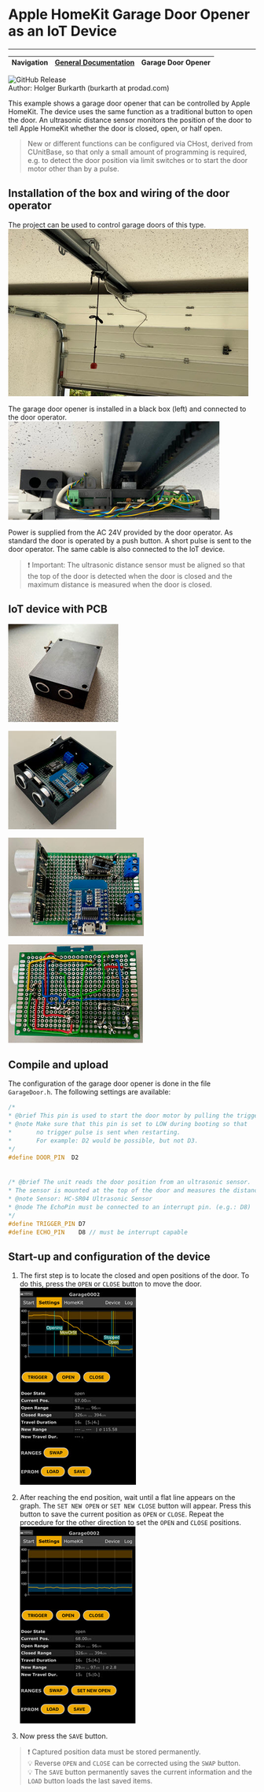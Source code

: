 ﻿# Apple HomeKit Garage Door Opener as an IoT Device  

---

 Navigation | [General Documentation](../../README.md) | **Garage Door Opener** |
|-|-|-|  


![GitHub Release](https://img.shields.io/github/v/release/HolgerBurkarth/main)  
Author: Holger Burkarth (burkarth at prodad.com)


This example shows a garage door opener that can be controlled by
Apple HomeKit. The device uses the same function as a traditional
button to open the door. An ultrasonic distance sensor monitors
the position of the door to tell Apple HomeKit whether the door
is closed, open, or half open.

> New or different functions can be configured via CHost, derived
from CUnitBase, so that only a small amount of programming is
required, e.g. to detect the door position via limit switches or
to start the door motor other than by a pulse.


## Installation of the box and wiring of the door operator

The project can be used to control garage doors of this type.  
![Door](../../media/en-hw-garage01.jpg)

The garage door opener is installed in a black box (left) and connected to the door operator.  
![Door Ctrl](../../media/en-hw-garage04.jpg)

Power is supplied from the AC 24V provided by the door operator. As standard the door is
operated by a push button. A short pulse is sent to the door operator. The same cable
is also connected to the IoT device.  
> :exclamation: Important: The ultrasonic distance sensor must be aligned so that the
top of the door is detected when the door is closed and the maximum distance is measured
when the door is closed.


## IoT device with PCB

![Box](../../media/en-hw-garage05.jpg)

![Inner](../../media/en-hw-garage06.jpg)

![PCB front](../../media/en-hw-garage03.jpg)

![PCB back](../../media/en-hw-garage02.jpg)



## Compile and upload

The configuration of the garage door opener is done in the file `GarageDoor.h`. The following settings are available:

```cpp
/*
* @brief This pin is used to start the door motor by pulling the trigger pin HIGH for 100 ms.
* @note Make sure that this pin is set to LOW during booting so that
*       no trigger pulse is sent when restarting.
*       For example: D2 would be possible, but not D3.
*/
#define DOOR_PIN  D2


/* @brief The unit reads the door position from an ultrasonic sensor.
* The sensor is mounted at the top of the door and measures the distance to the door.
* @note Sensor: HC-SR04 Ultrasonic Sensor
* @node The EchoPin must be connected to an interrupt pin. (e.g.: D8)
*/
#define TRIGGER_PIN D7
#define ECHO_PIN    D8 // must be interrupt capable

```

## Start-up and configuration of the device

1. The first step is to locate the closed and open positions of the door.
To do this, press the `OPEN` or `CLOSE` button to move the door.  
![Door moves](../../media/en-hp-garage03.jpg)

2. After reaching the end position, wait until a flat line appears on the graph.
The `SET NEW OPEN` or `SET NEW CLOSE` button will appear. Press this button to save
the current position as `OPEN` or `CLOSE`. Repeat the procedure for the other
direction to set the `OPEN` and `CLOSE` positions.  
![At Stop position](../../media/en-hp-garage02.jpg)

3. Now press the `SAVE` button.

> :exclamation: Captured position data must be stored permanently.  
> :bulb: Reverse `OPEN` and `CLOSE` can be corrected using the `SWAP` button.  
> :bulb: The `SAVE` button permanently saves the current information and the `LOAD` button loads the last saved items.
